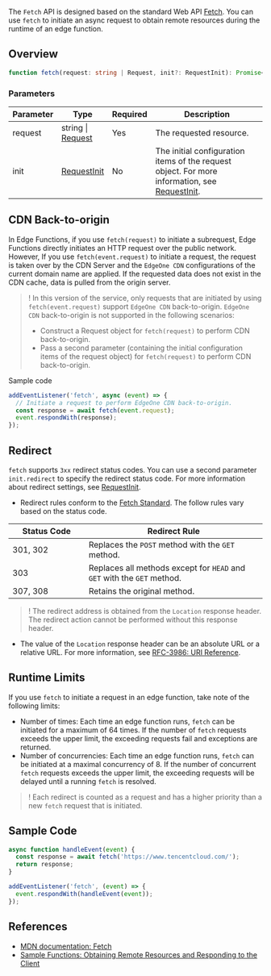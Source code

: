 The `Fetch` API is designed based on the standard Web API [Fetch](https://developer.mozilla.org/en-US/docs/Web/API/Fetch_API). You can use `fetch` to initiate an async request to obtain remote resources during the runtime of an edge function.

## Overview 
```typescript
function fetch(request: string | Request, init?: RequestInit): Promise<Response>
```

### Parameters

<table>
  <thead>
    <tr>
      <th width="15%">Parameter</th>
      <th width="15%">Type</th>
      <th width="10%">Required</th>
      <th width="60%">Description</th>
    </tr>
  </thead>
  <tbody>
    <tr>
      <td>request</td>
      <td>
        string | <br>
        <a href="https://www.tencentcloud.com/document/product/1145/52690">Request</a>
      </td>
      <td>Yes</td>
      <td>The requested resource.</li>
      </td>
    </tr>
    <tr>
      <td>init</td>
      <td><a href="https://www.tencentcloud.com/document/product/1145/52690#RequestInit">RequestInit</a></td>
      <td>No</td>
      <td>
        The initial configuration items of the request object. For more information, see <a href="https://www.tencentcloud.com/document/product/1145/52690#RequestInit">RequestInit</a>.
      </td>
    </tr>
  </tbody>
</table>

## CDN Back-to-origin
In Edge Functions, if you use `fetch(request)` to initiate a subrequest, Edge Functions directly initiates an HTTP request over the public network. However, If you use `fetch(event.request)` to initiate a request, the request is taken over by the CDN Server and the `EdgeOne CDN` configurations of the current domain name are applied. If the requested data does not exist in the CDN cache, data is pulled from the origin server.

>! In this version of the service, only requests that are initiated by using `fetch(event.request)` support `EdgeOne CDN` back-to-origin. `EdgeOne CDN` back-to-origin is not supported in the following scenarios:
>- Construct a Request object for `fetch(request)` to perform CDN back-to-origin.
>- Pass a second parameter (containing the initial configuration items of the request object) for `fetch(request)` to perform CDN back-to-origin.

Sample code

```typescript
addEventListener('fetch', async (event) => {
  // Initiate a request to perform EdgeOne CDN back-to-origin.
  const response = await fetch(event.request);
  event.respondWith(response);
});
```

## Redirect

`fetch` supports `3xx` redirect status codes. You can use a second parameter `init.redirect` to specify the redirect status code. For more information about redirect settings, see [RequestInit](https://www.tencentcloud.com/document/product/1145/52690#RequestInit).


- Redirect rules conform to the [Fetch Standard](https://fetch.spec.whatwg.org/#http-redirect-fetch). The follow rules vary based on the status code.

<table>
  <thead>
    <tr>
      <th width="30%">Status Code</th>
      <th width="70%">Redirect Rule</th>
    </tr>
  </thead>
  <tbody>
    <tr>
      <td>301, 302</td>
      <td>Replaces the <code>POST</code> method with the <code>GET</code> method.</td>
    </tr>
    <tr>
      <td>303</td>
      <td>Replaces all methods except for <code>HEAD</code> and <code>GET</code> with the <code>GET</code> method.</td>
    </tr>
    <tr>
      <td>307, 308</td>
      <td>Retains the original method.</td>
    </tr>
  </tbody>
</table>

>! The redirect address is obtained from the `Location` response header. The redirect action cannot be performed without this response header.
- The value of the `Location` response header can be an absolute URL or a relative URL. For more information, see [RFC-3986: URI Reference](https://www.rfc-editor.org/rfc/rfc3986#section-4.1).

## Runtime Limits
If you use `fetch` to initiate a request in an edge function, take note of the following limits:
- Number of times: Each time an edge function runs, `fetch` can be initiated for a maximum of 64 times. If the number of `fetch` requests exceeds the upper limit, the exceeding requests fail and exceptions are returned.
- Number of concurrencies: Each time an edge function runs, `fetch` can be initiated at a maximal concurrency of 8. If the number of concurrent `fetch` requests exceeds the upper limit, the exceeding requests will be delayed until a running `fetch` is resolved.

>! Each redirect is counted as a request and has a higher priority than a new `fetch` request that is initiated.

## Sample Code
```js
async function handleEvent(event) {
  const response = await fetch('https://www.tencentcloud.com/');
  return response;
}

addEventListener('fetch', (event) => {
  event.respondWith(handleEvent(event));
});
```

## References 
- [MDN documentation: Fetch](https://developer.mozilla.org/en-US/docs/Web/API/fetch)
- [Sample Functions: Obtaining Remote Resources and Responding to the Client](https://www.tencentcloud.com/document/product/1145/52704)
